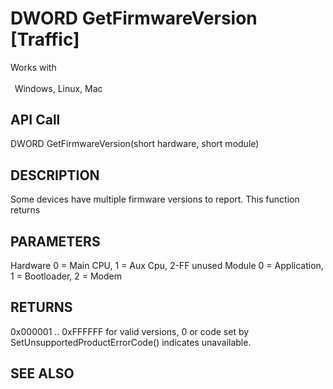 # DWORD GetFirmwareVersion [Traffic]

Works with <p class="s1" style="padding-top: 2pt;padding-left: 5pt;text-indent: 0pt;text-align: left;"><a name="bookmark44">&zwnj;</a>Windows, Linux, Mac<a name="bookmark45">&zwnj;</a></p>

## API Call
DWORD GetFirmwareVersion(short hardware, short module)
## DESCRIPTION
Some devices have multiple firmware versions to report. This function returns

## PARAMETERS
Hardware 0 = Main CPU, 1 = Aux Cpu, 2-FF unused Module 0 = Application, 1 = Bootloader, 2 = Modem

## RETURNS
0x000001 .. 0xFFFFFF for valid versions, 0 or code set by SetUnsupportedProductErrorCode() indicates unavailable.

## SEE ALSO

